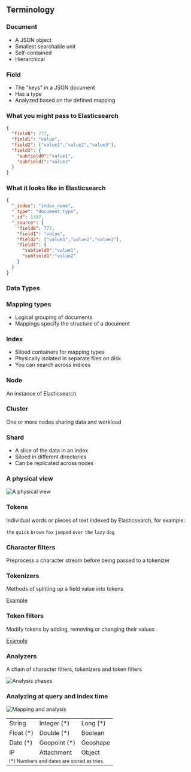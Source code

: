 ## Terminology


### Document

* A JSON object
* Smallest searchable unit
* Self-contained
* Hierarchical


### Field

* The "keys" in a JSON document
* Has a type
* Analyzed based on the defined mapping


### What you might pass to Elasticsearch

```json
{
  "field0": 777,
  "field1": "value",
  "field2": ["value1","value2","value3"],
  "field3": {
    "subfield0":"value1",
    "subfield1":"value2"
  } 
}
```


### What it looks like in Elasticsearch
```json
{
  "_index": "index_name",
  "_type": "document_type",
  "_id": 1337,
  "_source": {
    "field0": 777,
    "field1": "value",
    "field2": ["value1","value2","value3"],
    "field3": {
      "subfield0":"value1",
      "subfield1":"value2"
    } 
  }
}
```


### Data Types

<table class="examples col-3">
  <tr>
    <td>String</td>
    <td>Integer (&#42;)</td>
    <td>Long (&#42;)</td>
  </tr>
  <tr>
    <td>Float (&#42;)</td>
    <td>Double (&#42;)</td>
    <td>Boolean</td>
  </tr>
  <tr>

  <tr>
    <td>Date (&#42;)</td>
    <td>Geopoint (&#42;)</td>
    <td>Geoshape</td>
  </tr>
  <tr>
    <td>IP</td>
    <td>Attachment</td>
    <td>Object</td>
  </tr>
  <tr>
    <td colspan="3" style="font-size: 0.8em;">
      (&#42;) Numbers and dates are stored as tries.
    </td>
  </tr>
</tr>


### Mapping types

* Logical grouping of documents
* Mappings specify the structure of a document


### Index

* Siloed containers for mapping types
* Physically isolated in separate files on disk
* You can search across indices


### Node

An instance of Elasticsearch


### Cluster

One or more nodes sharing data and workload


### Shard

* A slice of the data in an index
* Siloed in different directories
* Can be replicated across nodes


### A physical view

![A physical view](images/sharding-replica.svg)


### Tokens

Individual words or pieces of text indexed by Elasticsearch, for example:

`the` `quick` `brown` `fox` `jumped` `over` `the` `lazy` `dog`


### Character filters

Preprocess a character stream before being passed to a tokenizer


### Tokenizers

Methods of splitting up a field value into tokens

[Example](http://estalk.spantree.local:9200/_plugin/inquisitor/#/tokenizers)


### Token filters

Modify tokens by adding, removing or changing their values

[Example](http://estalk.spantree.local:9200/_plugin/inquisitor/#/analyzers)


### Analyzers

A chain of character filters, tokenizers and token filters

![Analysis phases](images/analysis-chain.svg)


### Analyzing at query and index time

![Mapping and analysis](images/mapping-analysis.svg)
